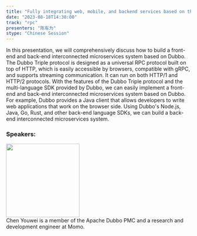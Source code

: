 ```yaml
---
title: "Fully integrating web, mobile, and backend services based on the Triple protocol"
date: "2023-08-18T14:30:00" 
track: "rpc"
presenters: "陈有为"
stype: "Chinese Session"
---
```

In this presentation, we will comprehensively discuss how to build a front-end and back-end interconnected microservices system based on Dubbo. The Dubbo Triple protocol is designed as a universal RPC protocol built on top of HTTP, which is easily accessible by browsers, compatible with gRPC, and supports streaming communication. It can run on both HTTP/1 and HTTP/2 protocols. With the features of the Dubbo Triple protocol and the multi-language SDK provided by Dubbo, we can easily implement a front-end and back-end interconnected microservices system based on Dubbo. For example, Dubbo provides a Java client that allows developers to write web applications that work on the browser side. Using Dubbo's Node.js, Java, Go, Rust, and other back-end language SDKs, we can build a back-end interconnected microservices system.
 ### Speakers: 
 <img src="https://img.bagevent.com/resource/20230605/1427009540.jpg" width="200" /><br>Chen Youwei is a member of the Apache Dubbo PMC and a research and development engineer at Momo.
 <br><br>